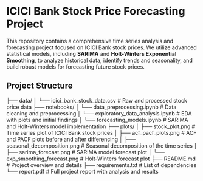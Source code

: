 # ICICI Bank Stock Price Forecasting Project

This repository contains a comprehensive time series analysis and forecasting project focused on ICICI Bank stock prices. We utilize advanced statistical models, including **SARIMA** and **Holt-Winters Exponential Smoothing**, to analyze historical data, identify trends and seasonality, and build robust models for forecasting future stock prices.

## Project Structure

├── data/ │ └── icici_bank_stock_data.csv # Raw and processed stock price data ├── notebooks/ │ └── data_preprocessing.ipynb # Data cleaning and preprocessing │ └── exploratory_data_analysis.ipynb # EDA with plots and initial findings │ └── forecasting_models.ipynb # SARIMA and Holt-Winters model implementation ├── plots/ │ ├── stock_plot.png # Time series plot of ICICI Bank stock prices │ ├── acf_pacf_plots.png # ACF and PACF plots before and after differencing │ ├── seasonal_decomposition.png # Seasonal decomposition of the time series │ ├── sarima_forecast.png # SARIMA model forecast plot │ └── exp_smoothing_forecast.png # Holt-Winters forecast plot ├── README.md # Project overview and details ├── requirements.txt # List of dependencies └── report.pdf # Full project report with analysis and results

